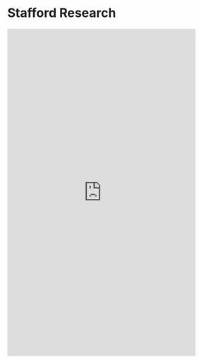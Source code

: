 # Stafford Research

<iframe src="https://docs.google.com/presentation/d/e/2PACX-1vSFg0azgxfwYcTf3IZoW-SHBWmAbhGO0yCoIcjpmaWfMuviWCQR_PjGaNEcOCHHMLv-mBMsVXrZtfdd/embed?start=true&loop=true&delayms=3000" frameborder="0" width="426" height="740" allowfullscreen="true" mozallowfullscreen="true" webkitallowfullscreen="true"></iframe>
